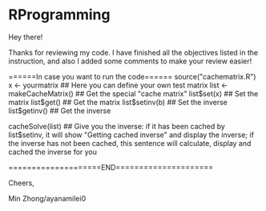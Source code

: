 RProgramming
============
Hey there!

Thanks for reviewing my code. I have finished all the objectives listed in the instruction, and also I added some comments to make your review easier!

======In case you want to run the code======
source("cachematrix.R")
x <- yourmatrix ## Here you can define your own test matrix
list <- makeCacheMatrix() ## Get the special "cache matrix" 
list$set(x) ## Set the matrix
list$get() ## Get the matrix
list$setinv(b) ## Set the inverse
list$getinv() ## Get the inverse

cacheSolve(list) ## Give you the inverse: if it has been cached by list$setinv, it will show "Getting cached inverse" and display the inverse; if the inverse has not been cached, this sentence will calculate, display and cached the inverse for you

====================END=====================

Cheers, 

Min Zhong/ayanamilei0
